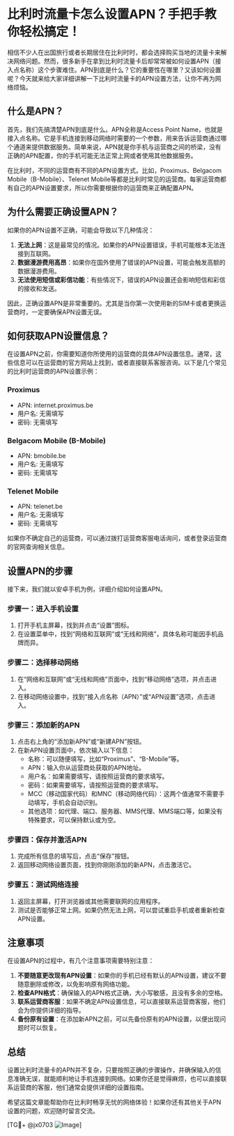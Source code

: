 # 比利时流量卡怎么设置APN？手把手教你轻松搞定！

相信不少人在出国旅行或者长期居住在比利时时，都会选择购买当地的流量卡来解决网络问题。然而，很多新手在拿到比利时流量卡后却常常被如何设置APN（接入点名称）这个步骤难住。APN到底是什么？它的重要性在哪里？又该如何设置呢？今天就来给大家详细讲解一下比利时流量卡的APN设置方法，让你不再为网络烦恼。

## 什么是APN？

首先，我们先搞清楚APN到底是什么。APN全称是Access Point Name，也就是接入点名称。它是手机连接到移动网络时需要的一个参数，用来告诉运营商通过哪个通道来提供数据服务。简单来说，APN就是你手机与运营商之间的桥梁，没有正确的APN配置，你的手机可能无法正常上网或者使用其他数据服务。

在比利时，不同的运营商有不同的APN设置方式。比如，Proximus、Belgacom Mobile（B-Mobile）、Telenet Mobile等都是比利时常见的运营商。每家运营商都有自己的APN设置要求，所以你需要根据你的运营商来正确配置APN。

## 为什么需要正确设置APN？

如果你的APN设置不正确，可能会导致以下几种情况：

1. **无法上网**：这是最常见的情况。如果你的APN设置错误，手机可能根本无法连接到互联网。
2. **数据漫游费用高昂**：如果你在国外使用了错误的APN设置，可能会触发高额的数据漫游费用。
3. **无法使用短信或彩信功能**：有些情况下，错误的APN设置还会影响短信和彩信的接收和发送。

因此，正确设置APN是非常重要的。尤其是当你第一次使用新的SIM卡或者更换运营商时，一定要确保APN设置无误。

## 如何获取APN设置信息？

在设置APN之前，你需要知道你所使用的运营商的具体APN设置信息。通常，这些信息可以在运营商的官方网站上找到，或者直接联系客服咨询。以下是几个常见的比利时运营商的APN设置示例：

### Proximus
- APN: internet.proximus.be
- 用户名: 无需填写
- 密码: 无需填写

### Belgacom Mobile (B-Mobile)
- APN: bmobile.be
- 用户名: 无需填写
- 密码: 无需填写

### Telenet Mobile
- APN: telenet.be
- 用户名: 无需填写
- 密码: 无需填写

如果你不确定自己的运营商，可以通过拨打运营商客服电话询问，或者登录运营商的官网查询相关信息。

## 设置APN的步骤

接下来，我们就以安卓手机为例，详细介绍如何设置APN。

### 步骤一：进入手机设置
1. 打开手机主屏幕，找到并点击“设置”图标。
2. 在设置菜单中，找到“网络和互联网”或“无线和网络”，具体名称可能因手机品牌而异。

### 步骤二：选择移动网络
1. 在“网络和互联网”或“无线和网络”页面中，找到“移动网络”选项，并点击进入。
2. 在移动网络设置中，找到“接入点名称（APN）”或“APN设置”选项，点击进入。

### 步骤三：添加新的APN
1. 点击右上角的“添加新APN”或“新建APN”按钮。
2. 在新APN设置页面中，依次输入以下信息：
   - 名称：可以随便填写，比如“Proximus”、“B-Mobile”等。
   - APN：输入你从运营商处获取的APN地址。
   - 用户名：如果需要填写，请按照运营商的要求填写。
   - 密码：如果需要填写，请按照运营商的要求填写。
   - MCC（移动国家代码）和MNC（移动网络代码）：这两个值通常不需要手动填写，手机会自动识别。
   - 其他选项：如代理、端口、服务器、MMS代理、MMS端口等，如果没有特殊要求，可以保持默认或为空。

### 步骤四：保存并激活APN
1. 完成所有信息的填写后，点击“保存”按钮。
2. 返回移动网络设置页面，找到你刚刚添加的新APN，点击激活它。

### 步骤五：测试网络连接
1. 返回主屏幕，打开浏览器或其他需要联网的应用程序。
2. 测试是否能够正常上网。如果仍然无法上网，可以尝试重启手机或者重新检查APN设置。

## 注意事项

在设置APN的过程中，有几个注意事项需要特别注意：

1. **不要随意更改现有APN设置**：如果你的手机已经有默认的APN设置，建议不要随意删除或修改，以免影响原有网络功能。
2. **检查APN格式**：确保输入的APN格式正确，大小写敏感，且没有多余的空格。
3. **联系运营商客服**：如果不确定APN设置信息，可以直接联系运营商客服，他们会为你提供详细的指导。
4. **备份原有设置**：在添加新APN之前，可以先备份原有的APN设置，以便出现问题时可以恢复。

## 总结

设置比利时流量卡的APN并不复杂，只要按照正确的步骤操作，并确保输入的信息准确无误，就能顺利地让手机连接到网络。如果你还是觉得麻烦，也可以直接联系运营商的客服，他们通常会提供详细的设置指南。

希望这篇文章能帮助你在比利时畅享无忧的网络体验！如果你还有其他关于APN设置的问题，欢迎随时留言交流。

[TG💪+ @jx0703 ![Image](https://github.com/user-attachments/assets/dbca1d08-cadb-493c-b0ec-ad6f7a83f270)]